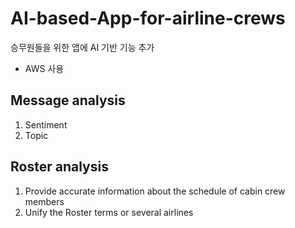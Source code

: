 # AI-based-App-for-airline-crews
승무원들을 위한 앱에 AI 기반 기능 추가
- AWS 사용

## Message analysis
1. Sentiment
2. Topic

## Roster analysis
1. Provide accurate information about the schedule of cabin crew members 
2. Unify the Roster terms or several airlines
